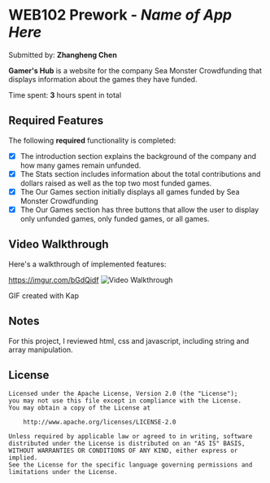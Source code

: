 # WEB102 Prework - *Name of App Here*

Submitted by: **Zhangheng Chen**

**Gamer's Hub** is a website for the company Sea Monster Crowdfunding that displays information about the games they have funded.

Time spent: **3** hours spent in total

## Required Features

The following **required** functionality is completed:

* [X] The introduction section explains the background of the company and how many games remain unfunded.
* [X] The Stats section includes information about the total contributions and dollars raised as well as the top two most funded games.
* [X] The Our Games section initially displays all games funded by Sea Monster Crowdfunding
* [X] The Our Games section has three buttons that allow the user to display only unfunded games, only funded games, or all games.

## Video Walkthrough

Here's a walkthrough of implemented features:

https://imgur.com/bGdQidf
<img src='https://i.imgur.com/bGdQidfl.gif' title='Video Walkthrough' width='' alt='Video Walkthrough' />

<!-- Replace this with whatever GIF tool you used! -->
GIF created with Kap

## Notes

For this project, I reviewed html, css and javascript, including string and array manipulation.

## License

    Licensed under the Apache License, Version 2.0 (the "License");
    you may not use this file except in compliance with the License.
    You may obtain a copy of the License at

        http://www.apache.org/licenses/LICENSE-2.0

    Unless required by applicable law or agreed to in writing, software
    distributed under the License is distributed on an "AS IS" BASIS,
    WITHOUT WARRANTIES OR CONDITIONS OF ANY KIND, either express or implied.
    See the License for the specific language governing permissions and
    limitations under the License.
